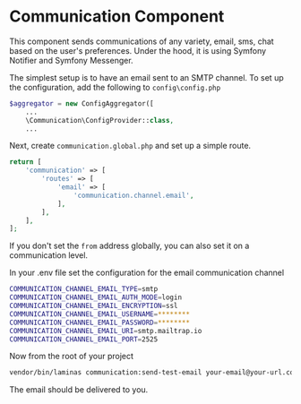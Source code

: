 # Communication Component

This component sends communications of any variety, email, sms, chat based on the 
user's preferences. Under the hood, it is using Symfony Notifier and Symfony Messenger.

The simplest setup is to have an email sent to an SMTP channel. To set up the 
configuration, add the following to `config\config.php`

```php 
$aggregator = new ConfigAggregator([
    ...
    \Communication\ConfigProvider::class,
    ...
```

Next, create `communication.global.php` and set up a simple route.

```php 
return [
    'communication' => [
        'routes' => [
            'email' => [
                'communication.channel.email',
            ],
        ],
    ],
];
```

If you don't set the `from` address globally, you can also set it on a communication level.

In your .env file set the configuration for the email communication channel
```bash
COMMUNICATION_CHANNEL_EMAIL_TYPE=smtp
COMMUNICATION_CHANNEL_EMAIL_AUTH_MODE=login
COMMUNICATION_CHANNEL_EMAIL_ENCRYPTION=ssl
COMMUNICATION_CHANNEL_EMAIL_USERNAME=********
COMMUNICATION_CHANNEL_EMAIL_PASSWORD=********
COMMUNICATION_CHANNEL_EMAIL_URI=smtp.mailtrap.io
COMMUNICATION_CHANNEL_EMAIL_PORT=2525
```

Now from the root of your project
```bash
vendor/bin/laminas communication:send-test-email your-email@your-url.com
```

The email should be delivered to you.

